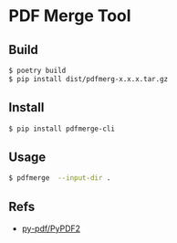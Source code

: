 # PDF Merge Tool

## Build

```bash
$ poetry build
$ pip install dist/pdfmerg-x.x.x.tar.gz
```

## Install

```bash
$ pip install pdfmerge-cli
```

## Usage

```bash
$ pdfmerge  --input-dir .
```

## Refs

- [py-pdf/PyPDF2](https://github.com/py-pdf/PyPDF2)
